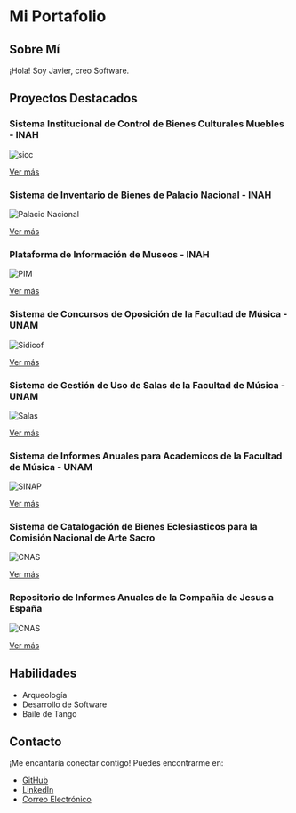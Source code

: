 # Mi Portafolio

## Sobre Mí

¡Hola! Soy Javier, creo Software.

## Proyectos Destacados

### Sistema Institucional de Control de Bienes Culturales Muebles - INAH

![sicc](sicc.jpg)


[Ver más](#)

### Sistema de Inventario de Bienes de Palacio Nacional - INAH

![Palacio Nacional](palacionacional.jpg)


[Ver más](#)

### Plataforma de Información de Museos - INAH

![PIM](pim.jpg)


[Ver más](#)

### Sistema de Concursos de Oposición de la Facultad de Música - UNAM

![Sidicof](sidicof.jpg)


[Ver más](#)

### Sistema de Gestión de Uso de Salas de la Facultad de Música - UNAM

![Salas](salas.jpg)


[Ver más](#)

### Sistema de Informes Anuales para Academicos de la Facultad de Música - UNAM

![SINAP](sinap.jpg)


[Ver más](#)



### Sistema de Catalogación de Bienes Eclesiasticos para la Comisión Nacional de Arte Sacro

![CNAS](cnas.jpg)


[Ver más](#)

### Repositorio de Informes Anuales de la Compañia de Jesus a España 

![CNAS](cnas.jpg)


[Ver más](#)


## Habilidades

- Arqueología
- Desarrollo de Software
- Baile de Tango

## Contacto

¡Me encantaría conectar contigo! Puedes encontrarme en:

- [GitHub](https://github.com/javiervbk)
- [LinkedIn](https://www.linkedin.com/in/javiervbk)
- [Correo Electrónico](mailto:javiervbk@gmail.com)

